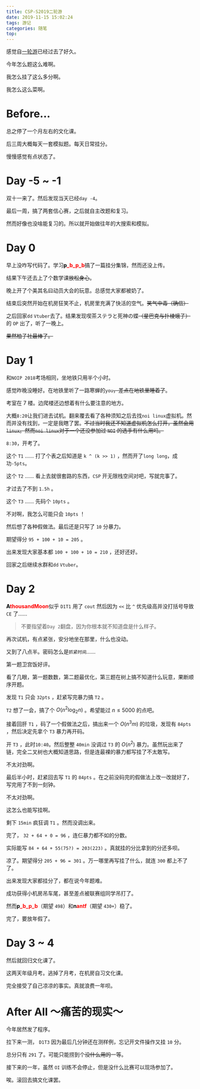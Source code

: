 ```yaml
---
title: CSP-S2019二轮游
date: 2019-11-15 15:02:24
tags: 游记
categories: 随笔
top:
---
```


感觉自[一轮游](../CSP-S2019第一轮游记)已经过去了好久。

今年怎么题这么难啊。

我怎么挂了这么多分啊。

我怎么这么菜啊。

<!-- more -->

# Before...

总之停了一个月左右的文化课。

后三周大概每天一套模拟题。每天日常挂分。

慢慢感觉有点状态了。

# Day -5 ~ -1

双十一来了。然后发现当天已经`day -4`。

最后一周，搞了两套信心赛，之后就自主改题和复习。

然而好像也没啥能复习的。所以就开始做往年的大搜索和模拟。

# Day 0

早上没咋写代码了。学习<a href="https://www.cnblogs.com/p-b-p-b/p/10821947.html" style="color:rgb(255,0,0); font-weight:bold; text-decoration:none"><span style="color:rgb(0,0,0)">p</span>\_b\_p\_b</a>搞了一篇挂分集锦，然而还没上传。

结果下午还去上了个数学课~~放松身心~~。

晚上开了个美其名曰动员大会的玩意。总感觉大家都被奶了。

结束后突然开始在机房狂笑不止，机房里充满了快活的空气。~~笑气中毒（确信）~~

之后回家`dd` `Vtuber`去了。结果发现喫茶ステラと死神の蝶~~（星巴克与扑棱蛾子）~~的 `OP` 出了，听了一晚上。

~~果然柚子社最棒了。~~

# Day 1

和`NOIP 2018`考场相同，坐地铁只用半个小时。

感觉昨晚没睡好。在地铁里听了一路寒蝉的`you`~~，差点在地铁里睡着了~~。

考室在 7 楼。边爬楼还边想着有什么要注意的地方。

大概`8:20`让我们进去试机。翻来覆去看了各种须知之后去找`noi linux`虚拟机。然而并没有找到，一定是我瞎了罢。~~不过当时我还不知道虚拟机怎么打开，虽然会用`linux`。然而`noi linux`对于一个还没参加过 `NOI` 的选手有什么用吗。~~

`8:30`，开考了。

这个 `T1` …… 打了个表之后知道是 `k ^ (k >> 1)` ，然而开了`long long`，成功`-5pts`。

这个 `T2` …… 看上去就很套路的东西，`CSP` 开无限栈空间对吧，写就完事了。

才过去了不到 `1.5h` 。

这个 `T3` …… 先码个 `10pts` 。

不对啊，我怎么可能只会 `10pts` ！

然后想了各种假做法。最后还是只写了 `10` 分暴力。

期望得分 `95 + 100 + 10 = 205` 。

出来发现大家基本都 `100 + 100 + 10 = 210` ，还好还好。

回家之后继续水群和`dd` `Vtuber`。

# Day 2

<span style="font-weight:bold; color:rgb(0,0,0)">A</span><span style="font-weight:bold; color:rgb(255,0,0)">thousandMoon</span>似乎 `D1T1` 用了 `cout` 然后因为 `<<` 比 `^` 优先级高并没打括号导致 `CE` 了……

>不要指望着`Day 2`翻盘，因为你根本就不知道盘是什么样子。

再次试机，有点紧张，安分地坐在那里，什么也没动。

又到了八点半。密码怎么是`抓紧时间`……

第一题卫宫饭好评。

看了几眼，第一题数数，第二题最优化，第三题在树上搞不知道什么玩意，果断顺序开题。

发现 `T1` 只会 `32pts` ，赶紧写完暴力搞 `T2` 。

`T2` 想了一会，搞了个 $O(n^2\log_2{n})$ 。希望能过 $n\le 5000$ 的点吧。

接着回肝 `T1` ，码了一个假做法之后，搞出来一个 $O(n^3m)$ 的垃圾，发现有 `84pts` ，然后决定先拿个 `T3` 暴力再开码。

开 `T3` ，此时`10:40`。然后整整 `40min` 没调过 `T3` 的 $O(n^2)$ 暴力。虽然玩出来了链，完全二叉树也大概知道思路，但是连最裸的暴力都写挂了不太敢写。

不太对劲啊。

最后半小时，赶紧回去写 `T1` 的 `84pts` 。在之前没码完的假做法上改一改就好了，写完用了不到一刻钟。

不太对劲啊。

这怎么也能写挂啊。

剩下 `15min` 疯狂调 `T1` 。然而没调出来。

完了， `32 + 64 + 0 = 96` ，连仨暴力都不如的分数。

实际能写 `84 + 64 + 55(75?) = 203(223)` 。真就挂的分比拿到的分还多呗。

凉了。期望得分 `205 + 96 = 301` 。万一哪里再写挂了什么，就连 `300` 都上不了了。

出来发现大家都挂分了，都在说今年题难。

成功获得小机房吊车尾，甚至差点被联赛组同学吊打了。

然而<span style="font-weight:bold; color:rgb(0,0,0)">p</span><span style="font-weight:bold; color:rgb(255,0,0)">\_b\_p\_b</span>（期望 `498`）和<span style="font-weight:bold; color:rgb(0,0,0)">n</span><span style="font-weight:bold; color:rgb(255,0,0)">antf</span>（期望 `430+`）稳了。

完了，要放年假了。

# Day 3 ~ 4

然后就回归文化课了。

这两天年级月考。逃掉了月考，在机房自习文化课。

完全接受了自己凉凉的事实。真就浪费一年呗。

# After All ～痛苦的现实～

今年居然发了程序。

拉下来一测， `D1T3` 因为最后几分钟还在测样例，忘记开文件操作又挂 `10` 分。

总分只有 `291` 了。可能只能捞到个~~没什么用的~~一等。

接下来的一年，虽然 `OI` 训练不会停止，但是没什么比赛可以现场参加了。

唉。滚回去搞文化课罢。